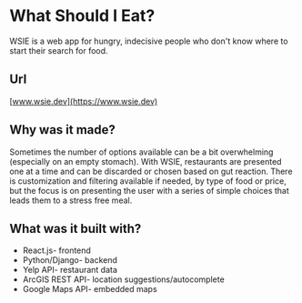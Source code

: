 # What Should I Eat?
WSIE is a web app for hungry, indecisive people who don't know where to start their search for food.

## Url 
[www.wsie.dev](https://www.wsie.dev)

## Why was it made?
Sometimes the number of options available can be a bit overwhelming (especially on an empty stomach). With WSIE, restaurants are presented one at a time and can be discarded or chosen based on gut reaction. There is customization and filtering available if needed, by type of food or price, but the focus is on presenting the user with a series of simple choices that leads them to a stress free meal.

## What was it built with?
- React.js- frontend
- Python/Django- backend
- Yelp API- restaurant data
- ArcGIS REST API- location suggestions/autocomplete
- Google Maps API- embedded maps
